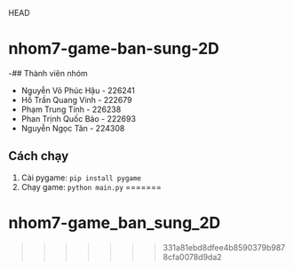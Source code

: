 HEAD
# nhom7-game-ban-sung-2D
-## Thành viên nhóm
- Nguyễn Võ Phúc Hậu - 226241
- Hồ Trần Quang Vinh - 222679
- Phạm Trung Tính - 226238
- Phan Trịnh Quốc Bảo - 222693
- Nguyễn Ngọc Tân - 224308

## Cách chạy
1. Cài pygame: `pip install pygame`
2. Chạy game: `python main.py`
=======
# nhom7-game_ban_sung_2D
>>>>>>> 331a81ebd8dfee4b8590379b9878cfa0078d9da2
